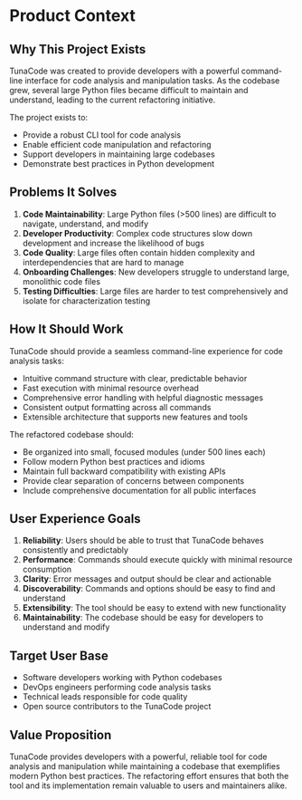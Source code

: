# Product Context

## Why This Project Exists
TunaCode was created to provide developers with a powerful command-line interface for code analysis and manipulation tasks. As the codebase grew, several large Python files became difficult to maintain and understand, leading to the current refactoring initiative.

The project exists to:
- Provide a robust CLI tool for code analysis
- Enable efficient code manipulation and refactoring
- Support developers in maintaining large codebases
- Demonstrate best practices in Python development

## Problems It Solves
1. **Code Maintainability**: Large Python files (>500 lines) are difficult to navigate, understand, and modify
2. **Developer Productivity**: Complex code structures slow down development and increase the likelihood of bugs
3. **Code Quality**: Large files often contain hidden complexity and interdependencies that are hard to manage
4. **Onboarding Challenges**: New developers struggle to understand large, monolithic code files
5. **Testing Difficulties**: Large files are harder to test comprehensively and isolate for characterization testing

## How It Should Work
TunaCode should provide a seamless command-line experience for code analysis tasks:
- Intuitive command structure with clear, predictable behavior
- Fast execution with minimal resource overhead
- Comprehensive error handling with helpful diagnostic messages
- Consistent output formatting across all commands
- Extensible architecture that supports new features and tools

The refactored codebase should:
- Be organized into small, focused modules (under 500 lines each)
- Follow modern Python best practices and idioms
- Maintain full backward compatibility with existing APIs
- Provide clear separation of concerns between components
- Include comprehensive documentation for all public interfaces

## User Experience Goals
1. **Reliability**: Users should be able to trust that TunaCode behaves consistently and predictably
2. **Performance**: Commands should execute quickly with minimal resource consumption
3. **Clarity**: Error messages and output should be clear and actionable
4. **Discoverability**: Commands and options should be easy to find and understand
5. **Extensibility**: The tool should be easy to extend with new functionality
6. **Maintainability**: The codebase should be easy for developers to understand and modify

## Target User Base
- Software developers working with Python codebases
- DevOps engineers performing code analysis tasks
- Technical leads responsible for code quality
- Open source contributors to the TunaCode project

## Value Proposition
TunaCode provides developers with a powerful, reliable tool for code analysis and manipulation while maintaining a codebase that exemplifies modern Python best practices. The refactoring effort ensures that both the tool and its implementation remain valuable to users and maintainers alike.
